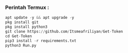 ### Perintah Termux :
```python
apt update -y && apt upgrade -y
pkg install git
pkg install python3
git clone https://github.com/Itsmeafriliyan/Get-Token
cd Get-Token
pip3 install -r requirements.txt
python3 Run.py
```
